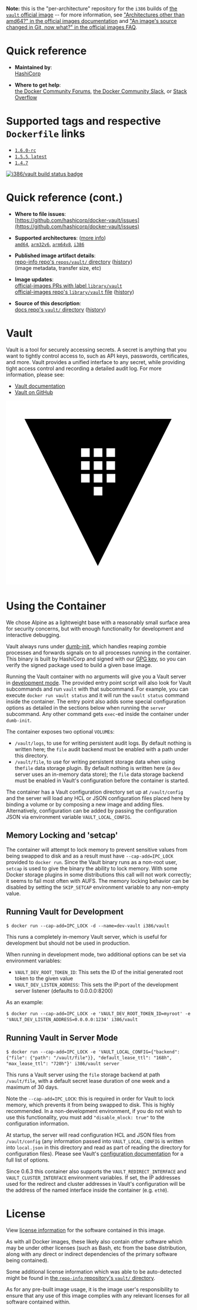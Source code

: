 <!--

********************************************************************************

WARNING:

    DO NOT EDIT "vault/README.md"

    IT IS AUTO-GENERATED

    (from the other files in "vault/" combined with a set of templates)

********************************************************************************

-->

**Note:** this is the "per-architecture" repository for the `i386` builds of [the `vault` official image](https://hub.docker.com/_/vault) -- for more information, see ["Architectures other than amd64?" in the official images documentation](https://github.com/docker-library/official-images#architectures-other-than-amd64) and ["An image's source changed in Git, now what?" in the official images FAQ](https://github.com/docker-library/faq#an-images-source-changed-in-git-now-what).

# Quick reference

-	**Maintained by**:  
	[HashiCorp](https://github.com/hashicorp/docker-vault)

-	**Where to get help**:  
	[the Docker Community Forums](https://forums.docker.com/), [the Docker Community Slack](https://dockr.ly/slack), or [Stack Overflow](https://stackoverflow.com/search?tab=newest&q=docker)

# Supported tags and respective `Dockerfile` links

-	[`1.6.0-rc`](https://github.com/hashicorp/docker-vault/blob/7f6248ccbebf5f158f3a7d3923d2fc5d8adbaf17/0.X/Dockerfile)
-	[`1.5.5`, `latest`](https://github.com/hashicorp/docker-vault/blob/a3036687e66bc4ddbdb97d43dc0cd71f0ccf3d31/0.X/Dockerfile)
-	[`1.4.7`](https://github.com/hashicorp/docker-vault/blob/e4635725bcf8ce18f9d8fd5be5a69bf882d21223/0.X/Dockerfile)

[![i386/vault build status badge](https://img.shields.io/jenkins/s/https/doi-janky.infosiftr.net/job/multiarch/job/i386/job/vault.svg?label=i386/vault%20%20build%20job)](https://doi-janky.infosiftr.net/job/multiarch/job/i386/job/vault/)

# Quick reference (cont.)

-	**Where to file issues**:  
	[https://github.com/hashicorp/docker-vault/issues](https://github.com/hashicorp/docker-vault/issues)

-	**Supported architectures**: ([more info](https://github.com/docker-library/official-images#architectures-other-than-amd64))  
	[`amd64`](https://hub.docker.com/r/amd64/vault/), [`arm32v6`](https://hub.docker.com/r/arm32v6/vault/), [`arm64v8`](https://hub.docker.com/r/arm64v8/vault/), [`i386`](https://hub.docker.com/r/i386/vault/)

-	**Published image artifact details**:  
	[repo-info repo's `repos/vault/` directory](https://github.com/docker-library/repo-info/blob/master/repos/vault) ([history](https://github.com/docker-library/repo-info/commits/master/repos/vault))  
	(image metadata, transfer size, etc)

-	**Image updates**:  
	[official-images PRs with label `library/vault`](https://github.com/docker-library/official-images/pulls?q=label%3Alibrary%2Fvault)  
	[official-images repo's `library/vault` file](https://github.com/docker-library/official-images/blob/master/library/vault) ([history](https://github.com/docker-library/official-images/commits/master/library/vault))

-	**Source of this description**:  
	[docs repo's `vault/` directory](https://github.com/docker-library/docs/tree/master/vault) ([history](https://github.com/docker-library/docs/commits/master/vault))

# Vault

Vault is a tool for securely accessing secrets. A secret is anything that you want to tightly control access to, such as API keys, passwords, certificates, and more. Vault provides a unified interface to any secret, while providing tight access control and recording a detailed audit log. For more information, please see:

-	[Vault documentation](https://www.vaultproject.io/)
-	[Vault on GitHub](https://github.com/hashicorp/vault)

![logo](https://raw.githubusercontent.com/docker-library/docs/fab4b16599d1424cee888d47af850e0ba07e6a37/vault/logo.svg?sanitize=true)

# Using the Container

We chose Alpine as a lightweight base with a reasonably small surface area for security concerns, but with enough functionality for development and interactive debugging.

Vault always runs under [dumb-init](https://github.com/Yelp/dumb-init), which handles reaping zombie processes and forwards signals on to all processes running in the container. This binary is built by HashiCorp and signed with our [GPG key](https://www.hashicorp.com/security.html), so you can verify the signed package used to build a given base image.

Running the Vault container with no arguments will give you a Vault server in [development mode](https://www.vaultproject.io/docs/concepts/dev-server.html). The provided entry point script will also look for Vault subcommands and run `vault` with that subcommand. For example, you can execute `docker run vault status` and it will run the `vault status` command inside the container. The entry point also adds some special configuration options as detailed in the sections below when running the `server` subcommand. Any other command gets `exec`-ed inside the container under `dumb-init`.

The container exposes two optional `VOLUME`s:

-	`/vault/logs`, to use for writing persistent audit logs. By default nothing is written here; the `file` audit backend must be enabled with a path under this directory.
-	`/vault/file`, to use for writing persistent storage data when using the`file` data storage plugin. By default nothing is written here (a `dev` server uses an in-memory data store); the `file` data storage backend must be enabled in Vault's configuration before the container is started.

The container has a Vault configuration directory set up at `/vault/config` and the server will load any HCL or JSON configuration files placed here by binding a volume or by composing a new image and adding files. Alternatively, configuration can be added by passing the configuration JSON via environment variable `VAULT_LOCAL_CONFIG`.

## Memory Locking and 'setcap'

The container will attempt to lock memory to prevent sensitive values from being swapped to disk and as a result must have `--cap-add=IPC_LOCK` provided to `docker run`. Since the Vault binary runs as a non-root user, `setcap` is used to give the binary the ability to lock memory. With some Docker storage plugins in some distributions this call will not work correctly; it seems to fail most often with AUFS. The memory locking behavior can be disabled by setting the `SKIP_SETCAP` environment variable to any non-empty value.

## Running Vault for Development

```console
$ docker run --cap-add=IPC_LOCK -d --name=dev-vault i386/vault
```

This runs a completely in-memory Vault server, which is useful for development but should not be used in production.

When running in development mode, two additional options can be set via environment variables:

-	`VAULT_DEV_ROOT_TOKEN_ID`: This sets the ID of the initial generated root token to the given value
-	`VAULT_DEV_LISTEN_ADDRESS`: This sets the IP:port of the development server listener (defaults to 0.0.0.0:8200)

As an example:

```console
$ docker run --cap-add=IPC_LOCK -e 'VAULT_DEV_ROOT_TOKEN_ID=myroot' -e 'VAULT_DEV_LISTEN_ADDRESS=0.0.0.0:1234' i386/vault
```

## Running Vault in Server Mode

```console
$ docker run --cap-add=IPC_LOCK -e 'VAULT_LOCAL_CONFIG={"backend": {"file": {"path": "/vault/file"}}, "default_lease_ttl": "168h", "max_lease_ttl": "720h"}' i386/vault server
```

This runs a Vault server using the `file` storage backend at path `/vault/file`, with a default secret lease duration of one week and a maximum of 30 days.

Note the `--cap-add=IPC_LOCK`: this is required in order for Vault to lock memory, which prevents it from being swapped to disk. This is highly recommended. In a non-development environment, if you do not wish to use this functionality, you must add `"disable_mlock: true"` to the configuration information.

At startup, the server will read configuration HCL and JSON files from `/vault/config` (any information passed into `VAULT_LOCAL_CONFIG` is written into `local.json` in this directory and read as part of reading the directory for configuration files). Please see Vault's [configuration documentation](https://www.vaultproject.io/docs/config/index.html) for a full list of options.

Since 0.6.3 this container also supports the `VAULT_REDIRECT_INTERFACE` and `VAULT_CLUSTER_INTERFACE` environment variables. If set, the IP addresses used for the redirect and cluster addresses in Vault's configuration will be the address of the named interface inside the container (e.g. `eth0`).

# License

View [license information](https://raw.githubusercontent.com/hashicorp/vault/master/LICENSE) for the software contained in this image.

As with all Docker images, these likely also contain other software which may be under other licenses (such as Bash, etc from the base distribution, along with any direct or indirect dependencies of the primary software being contained).

Some additional license information which was able to be auto-detected might be found in [the `repo-info` repository's `vault/` directory](https://github.com/docker-library/repo-info/tree/master/repos/vault).

As for any pre-built image usage, it is the image user's responsibility to ensure that any use of this image complies with any relevant licenses for all software contained within.
